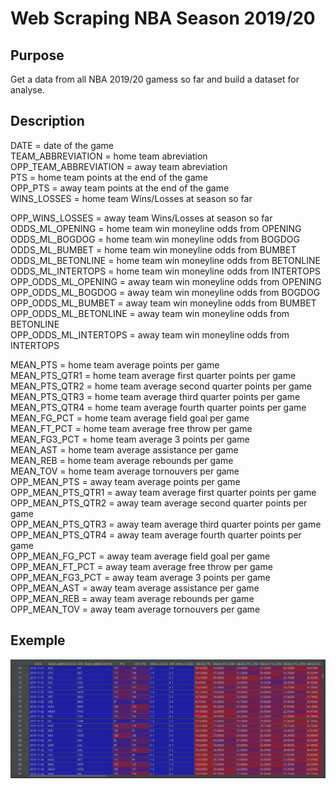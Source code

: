 # Web Scraping NBA Season 2019/20

## Purpose
 Get a data from all NBA 2019/20 gamess so far and build a dataset for analyse.

 ## Description

 DATE = date of the game  
 TEAM_ABBREVIATION = home team abreviation  
 OPP_TEAM_ABBREVIATION = away team abreviation  
 PTS = home team points at the end of the game  
 OPP_PTS = away team points at the end of the game  
 WINS_LOSSES = home team Wins/Losses at season so far  

 OPP_WINS_LOSSES = away team Wins/Losses at season so far  
 ODDS_ML_OPENING = home team win moneyline odds from OPENING  
 ODDS_ML_BOGDOG = home team win moneyline odds from BOGDOG  
 ODDS_ML_BUMBET = home team win moneyline odds from BUMBET  
 ODDS_ML_BETONLINE = home team win moneyline odds from BETONLINE  
 ODDS_ML_INTERTOPS = home team win moneyline odds from INTERTOPS  
 OPP_ODDS_ML_OPENING = away team win moneyline odds from OPENING  
 OPP_ODDS_ML_BOGDOG = away team win moneyline odds from BOGDOG  
 OPP_ODDS_ML_BUMBET = away team win moneyline odds from BUMBET  
 OPP_ODDS_ML_BETONLINE = away team win moneyline odds from BETONLINE  
 OPP_ODDS_ML_INTERTOPS = away team win moneyline odds from INTERTOPS  

 MEAN_PTS = home team average points per game  
 MEAN_PTS_QTR1 = home team average first quarter points per game  
 MEAN_PTS_QTR2 = home team average second quarter points per game  
 MEAN_PTS_QTR3 = home team average third quarter points per game  
 MEAN_PTS_QTR4 = home team average fourth quarter points per game  
 MEAN_FG_PCT =  home team average field goal per game  
 MEAN_FT_PCT = home team average free throw per game  
 MEAN_FG3_PCT = home team average 3 points per game  
 MEAN_AST = home team average assistance per game  
 MEAN_REB = home team average rebounds per game  
 MEAN_TOV = home team average tornouvers per game  
 OPP_MEAN_PTS = away team average points per game  
 OPP_MEAN_PTS_QTR1 = away team average first quarter points per game  
 OPP_MEAN_PTS_QTR2 = away team average second quarter points per game  
 OPP_MEAN_PTS_QTR3 = away team average third quarter points per game  
 OPP_MEAN_PTS_QTR4 = away team average fourth quarter points per game  
 OPP_MEAN_FG_PCT =  away team average field goal per game  
 OPP_MEAN_FT_PCT = away team average free throw per game  
 OPP_MEAN_FG3_PCT = away team average 3 points per game  
 OPP_MEAN_AST = away team average assistance per game  
 OPP_MEAN_REB = away team average rebounds per game  
 OPP_MEAN_TOV = away team average tornouvers per game  

## Exemple
![](Dataset.PNG)

